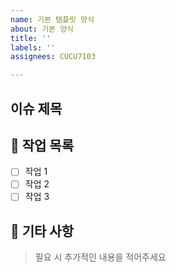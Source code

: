 ```yaml
---
name: 기본 탬플릿 양식
about: 기본 양식
title: ''
labels: ''
assignees: CUCU7103

---
```


## 이슈 제목 
> 

## :bicyclist: 작업 목록
- [ ] 작업 1
- [ ] 작업 2
- [ ] 작업 3

## :speech_balloon: 기타 사항
> 필요 시 추가적인 내용을 적어주세요
